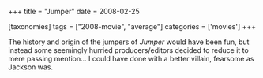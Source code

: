 +++
title = "Jumper"
date = 2008-02-25

[taxonomies]
tags = ["2008-movie", "average"]
categories = ['movies']
+++

The history and origin of the jumpers of *Jumper* would have been fun,
but instead some seemingly hurried producers/editors decided to reduce
it to mere passing mention... I could have done with a better villain,
fearsome as Jackson was.
